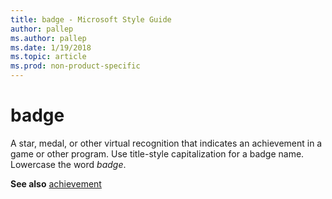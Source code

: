 ```yaml
---
title: badge - Microsoft Style Guide
author: pallep
ms.author: pallep
ms.date: 1/19/2018
ms.topic: article
ms.prod: non-product-specific
---
```


# badge

A
star, medal, or other virtual recognition that indicates an achievement
in a game or other program. Use title-style capitalization for a
badge name. Lowercase the word *badge*. 

**See also** [achievement](../a/achievement.md)
